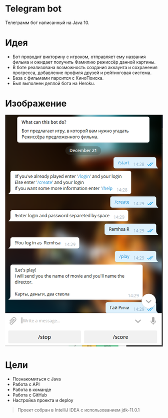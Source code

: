 # Telegram bot
Телеграмм бот написанный на Java 10.

# Идея
- Бот проводит викторину с игроком, отправляет ему названия фильма и ожидает получить Фамилию режиссёр данной картины.
- В боте реализована возможность создания аккаунта и сохранения прогресса, добавление профиля друзей и рейтинговая система.
- База с фильмами парсится с КиноПоиска.
- Был выполнен деплой бота на Heroku. 
 
# Изображение
![Screenshot](Screenshot_1.png)

# Цели
 - Познакомиться с Java
 - Работа с API
 - Работа в команде
 - Работа с GitHub
 - Настройка проекта и deploy

>Проект собран в IntelliJ IDEA с использованием jdk-11.0.1
